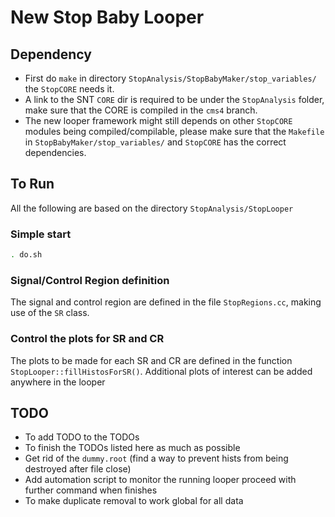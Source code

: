 # New Stop Baby Looper

## Dependency
* First do `make` in directory `StopAnalysis/StopBabyMaker/stop_variables/` the `StopCORE` needs it.
* A link to the SNT `CORE` dir is required to be under the `StopAnalysis` folder, make sure that the CORE is compiled in the `cms4` branch.
* The new looper framework might still depends on other `StopCORE` modules being compiled/compilable, 
  please make sure that the `Makefile` in `StopBabyMaker/stop_variables/` and `StopCORE` has the correct dependencies.
  
## To Run
All the following are based on the directory `StopAnalysis/StopLooper`
### Simple start
``` bash
. do.sh
```

### Signal/Control Region definition
The signal and control region are defined in the file `StopRegions.cc`, making use of the `SR` class.

### Control the plots for SR and CR
The plots to be made for each SR and CR are defined in the function `StopLooper::fillHistosForSR()`. 
Additional plots of interest can be added anywhere in the looper 


## TODO
* To add TODO to the TODOs
* To finish the TODOs listed here as much as possible
* Get rid of the `dummy.root` (find a way to prevent hists from being destroyed after file close)
* Add automation script to monitor the running looper proceed with further command when finishes
* To make duplicate removal to work global for all data
